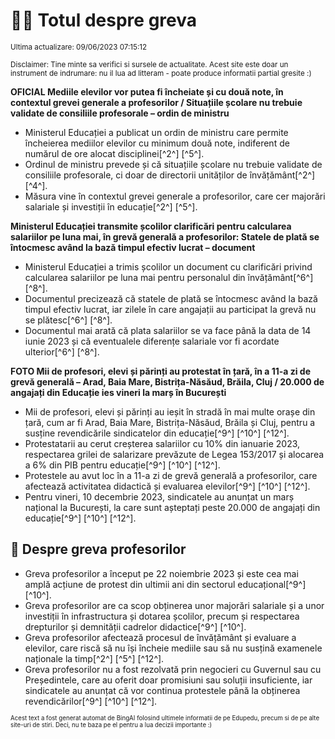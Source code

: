 # 👩‍🏫 Totul despre greva
<sub>Ultima actualizare: 09/06/2023 07:15:12</sub>

<sub>Disclaimer: Tine minte sa verifici si sursele de actualitate. Acest site este doar un instrument de indrumare: nu il lua ad litteram - poate produce informatii partial gresite :)</sub>

**OFICIAL Mediile elevilor vor putea fi încheiate și cu două note, în contextul grevei generale a profesorilor / Situațiile școlare nu trebuie validate de consiliile profesorale – ordin de ministru**
- Ministerul Educației a publicat un ordin de ministru care permite încheierea mediilor elevilor cu minimum două note, indiferent de numărul de ore alocat disciplinei[^2^] [^5^].
- Ordinul de ministru prevede și că situațiile școlare nu trebuie validate de consiliile profesorale, ci doar de directorii unităților de învățământ[^2^] [^4^].
- Măsura vine în contextul grevei generale a profesorilor, care cer majorări salariale și investiții în educație[^2^] [^5^].

**Ministerul Educației transmite școlilor clarificări pentru calcularea salariilor pe luna mai, în grevă generală a profesorilor: Statele de plată se întocmesc având la bază timpul efectiv lucrat – document**
- Ministerul Educației a trimis școlilor un document cu clarificări privind calcularea salariilor pe luna mai pentru personalul din învățământ[^6^] [^8^].
- Documentul precizează că statele de plată se întocmesc având la bază timpul efectiv lucrat, iar zilele în care angajații au participat la grevă nu se plătesc[^6^] [^8^].
- Documentul mai arată că plata salariilor se va face până la data de 14 iunie 2023 și că eventualele diferențe salariale vor fi acordate ulterior[^6^] [^8^].

**FOTO Mii de profesori, elevi și părinți au protestat în țară, în a 11-a zi de grevă generală – Arad, Baia Mare, Bistrița-Năsăud, Brăila, Cluj / 20.000 de angajați din Educație ies vineri la marș în București**
- Mii de profesori, elevi și părinți au ieșit în stradă în mai multe orașe din țară, cum ar fi Arad, Baia Mare, Bistrița-Năsăud, Brăila și Cluj, pentru a susține revendicările sindicatelor din educație[^9^] [^10^] [^12^].
- Protestatarii au cerut creșterea salariilor cu 10% din ianuarie 2023, respectarea grilei de salarizare prevăzute de Legea 153/2017 și alocarea a 6% din PIB pentru educație[^9^] [^10^] [^12^].
- Protestele au avut loc în a 11-a zi de grevă generală a profesorilor, care afectează activitatea didactică și evaluarea elevilor[^9^] [^10^] [^12^].
- Pentru vineri, 10 decembrie 2023, sindicatele au anunțat un marș național la București, la care sunt așteptați peste 20.000 de angajați din educație[^9^] [^10^] [^12^].

## 🏫 Despre greva profesorilor
- Greva profesorilor a început pe 22 noiembrie 2023 și este cea mai amplă acțiune de protest din ultimii ani din sectorul educațional[^9^] [^10^].
- Greva profesorilor are ca scop obținerea unor majorări salariale și a unor investiții în infrastructura și dotarea școlilor, precum și respectarea drepturilor și demnității cadrelor didactice[^9^] [^10^].
- Greva profesorilor afectează procesul de învățământ și evaluare a elevilor, care riscă să nu își încheie mediile sau să nu susțină examenele naționale la timp[^2^] [^5^] [^12^].
- Greva profesorilor nu a fost rezolvată prin negocieri cu Guvernul sau cu Președintele, care au oferit doar promisiuni sau soluții insuficiente, iar sindicatele au anunțat că vor continua protestele până la obținerea revendicărilor[^9^] [^10^] [^12^].


<sub><sub>Acest text a fost generat automat de BingAI folosind ultimele informatii de pe Edupedu, precum si de pe alte site-uri de stiri. Deci, nu te baza pe el pentru a lua decizii importante :)</sub></sub>